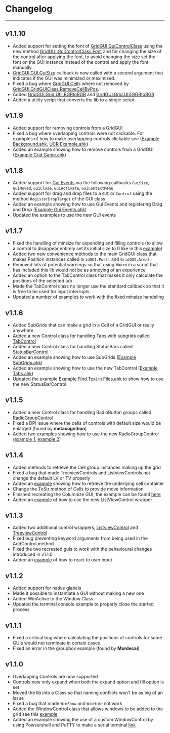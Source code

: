 # Changelog

---
## v1.1.10
* Added support for setting the font of [GridGUI.GuiControlClass](Classes/GuiControlClass.md) using the new method [GridGUI.GuiControlClass.Font](/Classes/GuiControlClass/#font) and for changing the size of the control after applying the font, to avoid changing the size set the font on the GUI instance instead of the control and apply the font manually.
* [GridGUI.GUI.GuiSize](/Classes/GUI/#guisize) callback is now called with a second argument that indicates if the GUI was minimized or maximized.
* Fixed a bug where [GridGUI.Cell](Classes/Cell.md)s where not removed by [GridGUI.GridGUIClass.RemoveCellByPos](/Classes/GridGUIClass/#removecellbypos).
* Added [GridGUI.Grid.Util.BGRtoRGB](/Classes/Util/#bgrtorgb) and [GridGUI.Grid.Util.RGBtoBGR](/Classes/Util/#rgbtobgr) .
* Added a utility script that converts the lib to a single script.

## v1.1.9
* Added support for removing controls from a GridGUI
* Fixed a bug where overlapping controls were not clickable. For examples of how to make overlapping controls clickable see ([Example Background.ahk](https://github.com/CapnOdin/GridGUI/blob/master/Examples/Example%20Background.ahk), [UCR Example.ahk](https://github.com/CapnOdin/GridGUI/blob/master/Examples/Recreating%20GUIs/evilC%20-%20UCR/UCR%20Example.ahk))
* Added an example showing how to remove controls from a GridGUI ([Example Grid Game.ahk](https://github.com/CapnOdin/GridGUI/blob/master/Examples/Example%20Grid%20Game.ahk))

## v1.1.8
* Added support for [Gui Events](https://www.autohotkey.com/docs/commands/Gui.htm#Labels) via the following callbacks `GuiSize`, `GuiMoved`, `GuiClose`, `GuiActivate`, `GuiContextMenu`
* Added support for drag and drop files to a `GUI` or `Control` using the method `RegisterDropTarget` of the GUI class
* Added an example showing how to use Gui Events and registering Drag and Drop ([Example Gui Events.ahk](https://github.com/CapnOdin/GridGUI/blob/master/Examples/Example%20Gui%20Events.ahk))
* Updated the examples to use the new GUI events

## v1.1.7
* Fixed the handling of minsize for expanding and filling controls (to allow a control to disappear entirely set its initial size to 0 like in this [example](https://github.com/CapnOdin/GridGUI/blob/master/Examples/Example%20Expansion%20Battle%201.ahk))
* Added two new convenience methods to the main GridGUI class that makes Position instances called `GridGUI.Pos()` and `GridGUI.Area()`
* Removed lots of potential warnings so that using `#Warn` in a script that has included this lib would not be as annoying of an experience
* Added an option to the TabControl class that makes it only calculate the positions of the selected tab
* Made the TabControl class no longer use the standard callback so that it is free to be used for input interrupts
* Updated a number of examples to work with the fixed minsize handeling

## v1.1.6
* Added SubGrids that can make a grid in a Cell of a GridGUI or really anywhere
* Added a new Control class for handling Tabs with subgrids called [TabControl](https://github.com/CapnOdin/GridGUI/blob/7af303174d89451b24a23a1c0ad7cfda43b54103/GridGUI-lib/Controls.ahk#L291)
* Added a new Control class for handling StatusBars called [StatusBarControl](https://github.com/CapnOdin/GridGUI/blob/7af303174d89451b24a23a1c0ad7cfda43b54103/GridGUI-lib/Controls.ahk#L245)
* Added an example showing how to use SubGrids ([Example SubGrids.ahk](https://github.com/CapnOdin/GridGUI/blob/master/Examples/Example%20SubGrids.ahk))
* Added an example showing how to use the new TabControl ([Example Tabs.ahk](https://github.com/CapnOdin/GridGUI/blob/master/Examples/Example%20Tabs.ahk))
* Updated the example [Example Find Text in Files.ahk](https://github.com/CapnOdin/GridGUI/blob/master/Examples/Example%20Find%20Text%20in%20Files.ahk) to show how to use the new StatusBarControl

## v1.1.5
* Added a new Control class for handling RadioButton groups called [RadioGroupControl](https://github.com/CapnOdin/GridGUI/blob/582326c40ca276ba1c432b47e9274694b9c219a3/GridGUI-lib/Controls.ahk#L206)
* Fixed a DPI issue where the cells of controls with default size would be enlarged (found by **metacognition**)
* Added two examples showing how to use the new RadioGroupControl ([example 1](https://github.com/CapnOdin/GridGUI/blob/master/Examples/Example%20RadioGroups.ahk), [example 2](https://github.com/CapnOdin/GridGUI/blob/master/Examples/Example%20RadioGroups%202.ahk))

## v1.1.4
* Added methods to retrieve the Cell group instances making up the grid
* Fixed a bug that made TreeviewControls and ListviewControls not change the default LV or TV properly
* Added an [example](https://github.com/CapnOdin/GridGUI/blob/master/Examples/Example%20CellGroups.ahk) showing how to retrieve the underlying cell container
* Change the ToStr method of Cells to provide move information
* Finished recreating the Columnize GUI, the example can be found [here](https://github.com/CapnOdin/GridGUI/blob/master/Examples/Recreating%20GUIs/tidbit%20-%20Columnize/Columnize.ahk)
* Added an [example](https://github.com/CapnOdin/GridGUI/blob/master/Examples/Example%20Find%20Text%20in%20Files.ahk) of how to use the new ListViewControl wrapper

## v1.1.3
* Added two additional control wrappers, [ListviewControl](https://github.com/CapnOdin/GridGUI/blob/b0b4f1174da2f2f124dff9a495a84913fdd6bd07/GridGUI-lib/Controls.ahk#L10) and [TreeviewControl](https://github.com/CapnOdin/GridGUI/blob/b0b4f1174da2f2f124dff9a495a84913fdd6bd07/GridGUI-lib/Controls.ahk#L206)
* Fixed bug preventing keyword arguments from being used in the AddControl method
* Fixed the two recreated guis to work with the behavioural changes introduced in v1.1.0
* Added an [example](https://github.com/CapnOdin/GridGUI/blob/master/Examples/Example%20User%20Input.ahk) of how to react to user input 

## v1.1.2
* Added support for native glabels
* Made it possible to instantiate a GUI without making a new one
* Added WinActive to the Window Class
* Updated the terminal console example to properly close the started process

## v1.1.1
* Fixed a critical bug where calculating the positions of controls for some GUIs would not terminate in certain cases
* Fixed an error in the groupbox example (found by **Mordecai**)

## v1.1.0
* Overlapping Controls are now supported 
* Controls now only expand when both the expand option and fill option is set.
* Moved the lib into a Class so that naming conflicts won't be as big of an issue
* Fixed a bug that made `WinShow` and `WinHide` not work
* Added the WindowControl class that allows windows to be added to the grid see this [example](https://github.com/CapnOdin/GridGUI/blob/master/Examples/Example%20Window%20Grid.ahk)
* Added an example showing the use of a custom WindowControl by using Powsershell and PuTTY to make a serial terminal [link](https://github.com/CapnOdin/GridGUI/blob/master/Examples/Example%20Serial%20Terminal.ahk)
